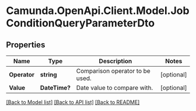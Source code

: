 # Camunda.OpenApi.Client.Model.JobConditionQueryParameterDto

## Properties

Name | Type | Description | Notes
------------ | ------------- | ------------- | -------------
**Operator** | **string** | Comparison operator to be used. | [optional] 
**Value** | **DateTime?** | Date value to compare with. | [optional] 

[[Back to Model list]](../README.md#documentation-for-models) [[Back to API list]](../README.md#documentation-for-api-endpoints) [[Back to README]](../README.md)

